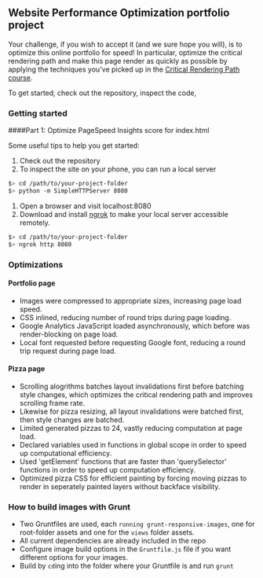 ## Website Performance Optimization portfolio project

Your challenge, if you wish to accept it (and we sure hope you will), is to optimize this online portfolio for speed! In particular, optimize the critical rendering path and make this page render as quickly as possible by applying the techniques you've picked up in the [Critical Rendering Path course](https://www.udacity.com/course/ud884).

To get started, check out the repository, inspect the code,

### Getting started

####Part 1: Optimize PageSpeed Insights score for index.html

Some useful tips to help you get started:

1. Check out the repository
1. To inspect the site on your phone, you can run a local server

  ```bash
  $> cd /path/to/your-project-folder
  $> python -m SimpleHTTPServer 8080
  ```

1. Open a browser and visit localhost:8080
1. Download and install [ngrok](https://ngrok.com/) to make your local server accessible remotely.

  ``` bash
  $> cd /path/to/your-project-folder
  $> ngrok http 8080
  ```

### Optimizations

#### Portfolio page

* Images were compressed to appropriate sizes, increasing page load speed.
* CSS inlined, reducing number of round trips during page loading.
* Google Analytics JavaScript loaded asynchronously, which before was render-blocking on page load.
* Local font requested before requesting Google font, reducing a round trip request during page load.

#### Pizza page

* Scrolling alogrithms batches layout invalidations first before batching style changes, which optimizes the critical rendering path and improves scrolling frame rate.
* Likewise for pizza resizing, all layout invalidations were batched first, then style changes are batched.
* Limited generated pizzas to 24, vastly reducing computation at page load.
* Declared variables used in functions in global scope in order to speed up computational efficiency.
* Used 'getElement' functions that are faster than 'querySelector' functions in order to speed up computation efficiency.
* Optimized pizza CSS for efficient painting by forcing moving pizzas to render in seperately painted layers without backface visibility.


### How to build images with Grunt

* Two Gruntfiles are used, each `running grunt-responsive-images`, one for root-folder assets and one for the `views` folder assets.
* All current dependencies are already included in the repo
* Configure image build options in the `Gruntfile.js` file if you want different options for your images.
* Build by `cd`ing into the folder where your Gruntfile is and run `grunt`
